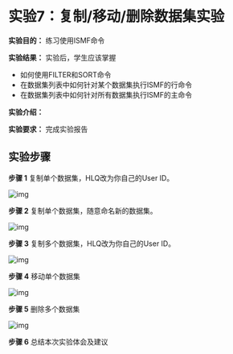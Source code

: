 # 实验7：复制/移动/删除数据集实验

**实验目的：** 练习使用ISMF命令

**实验结果：** 实验后，学生应该掌握

- 如何使用FILTER和SORT命令
- 在数据集列表中如何针对某个数据集执行ISMF的行命令
- 在数据集列表中如何针对所有数据集执行ISMF的主命令

**实验介绍：**

**实验要求：** 完成实验报告

## 实验步骤

**步骤 1**  复制单个数据集，HLQ改为你自己的User ID。
  
![img](/img/dfsms/lab7/step1.png)

**步骤 2**  复制单个数据集，随意命名新的数据集。
  
![img](/img/dfsms/lab7/step2.png)

**步骤 3**  复制多个数据集，HLQ改为你自己的User ID。
  
![img](/img/dfsms/lab7/step3.png)

**步骤 4**  移动单个数据集 

![img](/img/dfsms/lab7/step4.png)

**步骤 5**  删除多个数据集
  
![img](/img/dfsms/lab7/step5.png)

**步骤 6**  总结本次实验体会及建议
